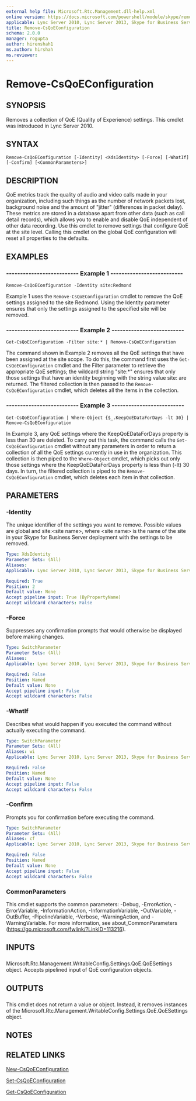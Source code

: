 ```yaml
---
external help file: Microsoft.Rtc.Management.dll-help.xml
online version: https://docs.microsoft.com/powershell/module/skype/remove-csqoeconfiguration
applicable: Lync Server 2010, Lync Server 2013, Skype for Business Server 2015, Skype for Business Server 2019
title: Remove-CsQoEConfiguration
schema: 2.0.0
manager: rogupta
author: hirenshah1
ms.author: hirshah
ms.reviewer:
---
```


# Remove-CsQoEConfiguration

## SYNOPSIS
Removes a collection of QoE (Quality of Experience) settings.
This cmdlet was introduced in Lync Server 2010.


## SYNTAX

```
Remove-CsQoEConfiguration [-Identity] <XdsIdentity> [-Force] [-WhatIf] [-Confirm] [<CommonParameters>]
```

## DESCRIPTION
QoE metrics track the quality of audio and video calls made in your organization, including such things as the number of network packets lost, background noise and the amount of "jitter" (differences in packet delay).
These metrics are stored in a database apart from other data (such as call detail records), which allows you to enable and disable QoE independent of other data recording.
Use this cmdlet to remove settings that configure QoE at the site level.
Calling this cmdlet on the global QoE configuration will reset all properties to the defaults.


## EXAMPLES

### -------------------------- Example 1 --------------------------
```
Remove-CsQoEConfiguration -Identity site:Redmond
```

Example 1 uses the `Remove-CsQoEConfiguration` cmdlet to remove the QoE settings assigned to the site Redmond.
Using the Identity parameter ensures that only the settings assigned to the specified site will be removed.


### -------------------------- Example 2 --------------------------
```
Get-CsQoEConfiguration -Filter site:* | Remove-CsQoEConfiguration
```

The command shown in Example 2 removes all the QoE settings that have been assigned at the site scope.
To do this, the command first uses the `Get-CsQoEConfiguration` cmdlet and the Filter parameter to retrieve the appropriate QoE settings; the wildcard string "site:*" ensures that only those settings that have an identity beginning with the string value site: are returned.
The filtered collection is then passed to the `Remove-CsQoEConfiguration` cmdlet, which deletes all the items in the collection.


### -------------------------- Example 3 --------------------------
```
Get-CsQoEConfiguration | Where-Object {$_.KeepQoEDataForDays -lt 30} | Remove-CsQoEConfiguration
```

In Example 3, any QoE settings where the KeepQoEDataForDays property is less than 30 are deleted.
To carry out this task, the command calls the `Get-CsQoEConfiguration` cmdlet without any parameters in order to return a collection of all the QoE settings currently in use in the organization.
This collection is then piped to the `Where-Object` cmdlet, which picks out only those settings where the KeepQoEDataForDays property is less than (-lt) 30 days.
In turn, the filtered collection is piped to the `Remove-CsQoEConfiguration` cmdlet, which deletes each item in that collection.


## PARAMETERS

### -Identity
The unique identifier of the settings you want to remove.
Possible values are global and site:\<site name\>, where \<site name\> is the name of the site in your Skype for Business Server deployment with the settings to be removed.


```yaml
Type: XdsIdentity
Parameter Sets: (All)
Aliases: 
Applicable: Lync Server 2010, Lync Server 2013, Skype for Business Server 2015, Skype for Business Server 2019

Required: True
Position: 2
Default value: None
Accept pipeline input: True (ByPropertyName)
Accept wildcard characters: False
```

### -Force
Suppresses any confirmation prompts that would otherwise be displayed before making changes.

```yaml
Type: SwitchParameter
Parameter Sets: (All)
Aliases: 
Applicable: Lync Server 2010, Lync Server 2013, Skype for Business Server 2015, Skype for Business Server 2019

Required: False
Position: Named
Default value: None
Accept pipeline input: False
Accept wildcard characters: False
```

### -WhatIf
Describes what would happen if you executed the command without actually executing the command.

```yaml
Type: SwitchParameter
Parameter Sets: (All)
Aliases: wi
Applicable: Lync Server 2010, Lync Server 2013, Skype for Business Server 2015, Skype for Business Server 2019

Required: False
Position: Named
Default value: None
Accept pipeline input: False
Accept wildcard characters: False
```

### -Confirm
Prompts you for confirmation before executing the command.

```yaml
Type: SwitchParameter
Parameter Sets: (All)
Aliases: cf
Applicable: Lync Server 2010, Lync Server 2013, Skype for Business Server 2015, Skype for Business Server 2019

Required: False
Position: Named
Default value: None
Accept pipeline input: False
Accept wildcard characters: False
```

### CommonParameters
This cmdlet supports the common parameters: -Debug, -ErrorAction, -ErrorVariable, -InformationAction, -InformationVariable, -OutVariable, -OutBuffer, -PipelineVariable, -Verbose, -WarningAction, and -WarningVariable. For more information, see about_CommonParameters (https://go.microsoft.com/fwlink/?LinkID=113216).

## INPUTS

###  
Microsoft.Rtc.Management.WritableConfig.Settings.QoE.QoESettings object.
Accepts pipelined input of QoE configuration objects.

## OUTPUTS

###  
This cmdlet does not return a value or object.
Instead, it removes instances of the Microsoft.Rtc.Management.WritableConfig.Settings.QoE.QoESettings object.

## NOTES

## RELATED LINKS

[New-CsQoEConfiguration](New-CsQoEConfiguration.md)

[Set-CsQoEConfiguration](Set-CsQoEConfiguration.md)

[Get-CsQoEConfiguration](Get-CsQoEConfiguration.md)

